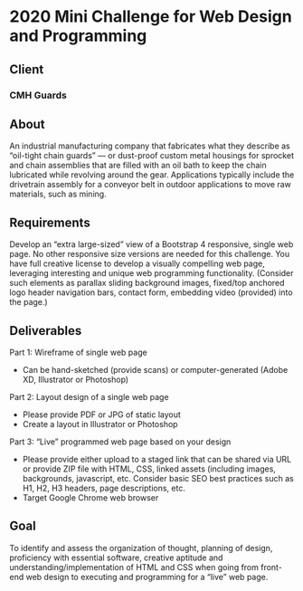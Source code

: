 # 2020 Mini Challenge for Web Design and Programming

## Client

### CMH Guards

## About

An industrial manufacturing company that fabricates what they describe as “oil-tight chain guards” — or dust-proof custom metal housings for sprocket and chain assemblies that are filled with an oil bath to keep the chain lubricated while revolving around the gear. Applications typically include the drivetrain assembly for a conveyor belt in outdoor applications to move raw materials, such as mining.

## Requirements

Develop an “extra large-sized” view of a Bootstrap 4 responsive, single web page. No other responsive size versions are needed for this challenge. You have full creative license to develop a visually compelling web page, leveraging interesting and unique web programming functionality. (Consider such elements as parallax sliding background images, fixed/top anchored logo header navigation bars, contact form, embedding video (provided) into the page.)

## Deliverables

Part 1: Wireframe of single web page

  * Can be hand-sketched (provide scans) or computer-generated (Adobe XD, Illustrator or Photoshop)

Part 2: Layout design of a single web page
  * Please provide PDF or JPG of static layout
  * Create a layout in Illustrator or Photoshop

Part 3:  “Live” programmed web page based on your design
  * Please provide either upload to a staged link that can be shared via URL or provide ZIP file with HTML, CSS, linked assets (including images, backgrounds, javascript, etc. Consider basic SEO best practices such as H1, H2, H3 headers, page descriptions, etc.
  * Target Google Chrome web browser

## Goal

To identify and assess the organization of thought, planning of design, proficiency with essential software, creative aptitude and understanding/implementation of HTML and CSS when going from front-end web design to executing and programming for a “live” web page.
